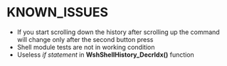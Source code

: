 # KNOWN_ISSUES

- If you start scrolling down the history after scrolling up the command will change only after the second button press
- Shell module tests are not in working condition
- Useless *if statement* in **WshShellHistory_DecrIdx()** function
